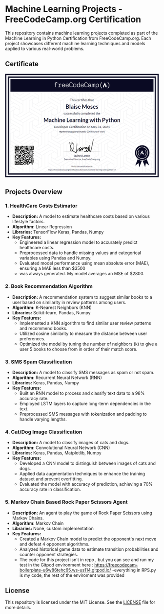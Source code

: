 # Machine Learning Projects - FreeCodeCamp.org Certification

This repository contains machine learning projects completed as part of the Machine Learning in Python Certification from FreeCodeCamp.org. Each project showcases different machine learning techniques and models applied to various real-world problems.

## Certificate

![Certification](certificate.png)

## Projects Overview

### 1. HealthCare Costs Estimator
- **Description:** A model to estimate healthcare costs based on various lifestyle factors.
- **Algorithm:** Linear Regression
- **Libraries:** TensorFlow Keras, Pandas, Numpy
- **Key Features:**
  - Engineered a linear regression model to accurately predict healthcare costs.
  - Preprocessed data to handle missing values and categorical variables using Pandas and Numpy.
  - Evaluated model performance using mean absolute error (MAE), ensuring a MAE less than $3500
  - was always generated. My model averages an MSE of $2800.
### 2. Book Recommendation Algorithm
- **Description:** A recommendation system to suggest similar books to a user based on similarity in review
  patterns among users.
- **Algorithm:** K-Nearest Neighbors (KNN)
- **Libraries:** Scikit-learn, Pandas, Numpy
- **Key Features:**
  - Implemented a KNN algorithm to find similar user review patterns and recommend books.
  - Utilized cosine similarity to measure the distance between user preferences.
  - Optimized the model by tuning the number of neighbors (k) to give a user 5 books to choose from in order
    of their match score.
### 3. SMS Spam Classification
- **Description:** A model to classify SMS messages as spam or not spam.
- **Algorithm:** Recurrent Neural Network (RNN)
- **Libraries:** Keras, Pandas, Numpy
- **Key Features:**
  - Built an RNN model to process and classify text data to a 98% accuracy rate.
  - Employed LSTM layers to capture long-term dependencies in the text.
  - Preprocessed SMS messages with tokenization and padding to handle varying lengths.

### 4. Cat/Dog Image Classification
- **Description:** A model to classify images of cats and dogs.
- **Algorithm:** Convolutional Neural Network (CNN)
- **Libraries:** Keras, Pandas, Matplotlib, Numpy
- **Key Features:**
  - Developed a CNN model to distinguish between images of cats and dogs.
  - Applied data augmentation techniques to enhance the training dataset and prevent overfitting.
  - Evaluated the model with accuracy of prediction, achieving a 70% accuracy rate in classification.

### 5. Markov Chain Based Rock Paper Scissors Agent
- **Description:** An agent to play the game of Rock Paper Scissors using Markov Chains.
- **Algorithm:** Markov Chain
- **Libraries:** None, custom implementation
- **Key Features:**
  - Created a Markov Chain model to predict the opponent's next move and defeat 4 opponent algorithms.
  - Analyzed historical game data to estimate transition probabilities and counter opponent strategies.
  - The code for this project isn't in repo , but you can see and run my test in the Gitpod
  environment here : https://freecodecam-boilerplate-u6w86tehc65.ws-us114.gitpod.io/
  -everything in RPS.py is my code, the rest of the enviroment was provided
## License
This repository is licensed under the MIT License. See the [LICENSE](LICENSE) file for more details.
